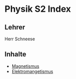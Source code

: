 # Physik S2 Index

## Lehrer

Herr Schneese

## Inhalte
- [Magnetismus](./Magnetismus/README.md)
- [Elektromangetismus](./Elektromangetismus/README.md)
